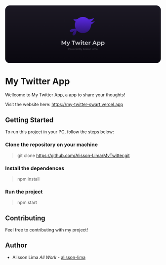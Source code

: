 ![Thumbnail](public/readmePhotos/bg-my-twitter-app.png)

# My Twitter App

Wellcome to My Twitter App, a app to share your thoughts!

Visit the website here: https://my-twitter-swart.vercel.app

## Getting Started

<p>To run this project in your PC, follow the steps below:</p>

### Clone the repository on your machine

> git clone https://github.com/Alisson-Lima/MyTwitter.git

### Install the dependences

> npm install

### Run the project

> npm start

## Contributing

<p>Feel free to contributing with my project!</p>

## Author

- Alisson Lima *All Work* - [alisson-lima](https://github.com/Alisson-Lima)